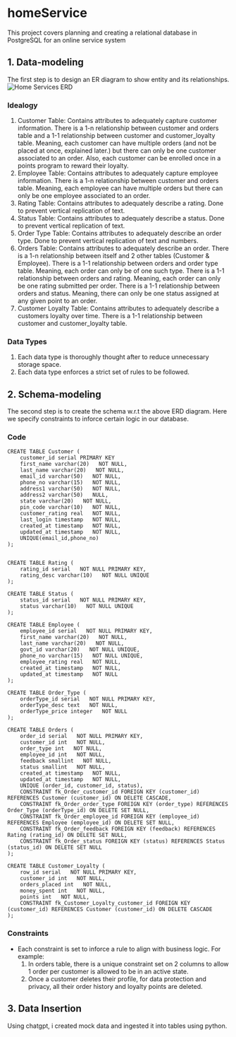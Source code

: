 # homeService
This project covers planning and creating a relational database in PostgreSQL for an online service system

## 1. Data-modeling

The first step is to design an ER diagram to show entity and its relationships.
![Home Services ERD](https://github.com/SkywalkerZ/homeService/assets/6307592/8739cfe6-c827-4ff6-a29e-d7f4f0c5b357)

### Idealogy
1. Customer Table: Contains attributes to adequately capture customer information. There is a 1-n relationship between customer and orders table and a 1-1 relationship between customer and customer_loyalty table. Meaning, each customer can have multiple orders (and not be placed at once, explained later.) but there can only be one customer associated to an order. Also, each customer can be enrolled once in a points program to reward their loyalty.
2. Employee Table: Contains attributes to adequately capture employee information. There is a 1-n relationship between customer and orders table. Meaning, each employee can have multiple orders but there can only be one employee associated to an order.
3. Rating Table: Contains attributes to adequately describe a rating. Done to prevent vertical replication of text.
4. Status Table: Contains attributes to adequately describe a status. Done to prevent vertical replication of text.
5. Order Type Table: Contains attributes to adequately describe an order type. Done to prevent vertical replication of text and numbers.
6. Orders Table: Contains attributes to adequately describe an order. There is a 1-n relationship between itself and 2 other tables (Customer & Employee). There is a 1-1 relationship between orders and order type table. Meaning, each order can only be of one such type. There is a 1-1 relationship between orders and rating. Meaning, each order can only be one rating submitted per order. There is a 1-1 relationship between orders and status. Meaning, there can only be one status assigned at any given point to an order.
7. Customer Loyalty Table: Contains attributes to adequately describe a customers loyalty over time. There is a 1-1 relationship between customer and customer_loyalty table.

### Data Types
1. Each data type is thoroughly thought after to reduce unnecessary storage space.
2. Each data type enforces a strict set of rules to be followed.

## 2. Schema-modeling

The second step is to create the schema w.r.t the above ERD diagram. Here we specify constraints to inforce certain logic in our database.

### Code
```
CREATE TABLE Customer (
    customer_id serial PRIMARY KEY
    first_name varchar(20)   NOT NULL,
    last_name varchar(20)   NOT NULL,
    email_id varchar(50)   NOT NULL,
    phone_no varchar(15)   NOT NULL,
    address1 varchar(50)   NOT NULL,
    address2 varchar(50)   NULL,
    state varchar(20)   NOT NULL,
    pin_code varchar(10)   NOT NULL,
    customer_rating real   NOT NULL,
    last_login timestamp   NOT NULL,
    created_at timestamp   NOT NULL,
    updated_at timestamp   NOT NULL,
	UNIQUE(email_id,phone_no)
);


CREATE TABLE Rating (
    rating_id serial   NOT NULL PRIMARY KEY,
    rating_desc varchar(10)   NOT NULL UNIQUE
);

CREATE TABLE Status (
    status_id serial   NOT NULL PRIMARY KEY,
    status varchar(10)   NOT NULL UNIQUE
);

CREATE TABLE Employee (
    employee_id serial   NOT NULL PRIMARY KEY,
    first_name varchar(20)   NOT NULL,
    last_name varchar(20)   NOT NULL,
    govt_id varchar(20)   NOT NULL UNIQUE,
    phone_no varchar(15)   NOT NULL UNIQUE,
    employee_rating real   NOT NULL,
    created_at timestamp   NOT NULL,
    updated_at timestamp   NOT NULL
);

CREATE TABLE Order_Type (
    orderType_id serial   NOT NULL PRIMARY KEY,
    orderType_desc text   NOT NULL,
    orderType_price integer   NOT NULL
);

CREATE TABLE Orders (
    order_id serial   NOT NULL PRIMARY KEY,
    customer_id int   NOT NULL,
    order_type int   NOT NULL,
    employee_id int   NOT NULL,
    feedback smallint   NOT NULL,
    status smallint   NOT NULL,
    created_at timestamp   NOT NULL,
    updated_at timestamp   NOT NULL,
	UNIQUE (order_id, customer_id, status),
	CONSTRAINT fk_Order_customer_id FOREIGN KEY (customer_id) REFERENCES Customer (customer_id) ON DELETE CASCADE,
	CONSTRAINT fk_Order_order_type FOREIGN KEY (order_type) REFERENCES Order_Type (orderType_id) ON DELETE SET NULL,
	CONSTRAINT fk_Order_employee_id FOREIGN KEY (employee_id) REFERENCES Employee (employee_id) ON DELETE SET NULL,
	CONSTRAINT fk_Order_feedback FOREIGN KEY (feedback) REFERENCES Rating (rating_id) ON DELETE SET NULL,
	CONSTRAINT fk_Order_status FOREIGN KEY (status) REFERENCES Status (status_id) ON DELETE SET NULL
);

CREATE TABLE Customer_Loyalty (
    row_id serial   NOT NULL PRIMARY KEY,
    customer_id int   NOT NULL,
    orders_placed int   NOT NULL,
    money_spent int   NOT NULL,
    points int   NOT NULL,
	CONSTRAINT fk_Customer_Loyalty_customer_id FOREIGN KEY (customer_id) REFERENCES Customer (customer_id) ON DELETE CASCADE
);
```

### Constraints
- Each constraint is set to inforce a rule to align with business logic. For example:
   1. In orders table, there is a unique constraint set on 2 columns to allow 1 order per customer is allowed to be in an active state.
   2. Once a customer deletes their profile, for data protection and privacy, all their order history and loyalty points are deleted.
  
## 3. Data Insertion
Using chatgpt, i created mock data and ingested it into tables using python.
